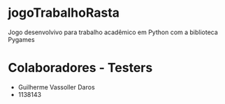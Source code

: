 # jogoTrabalhoRasta
Jogo desenvolvivo para trabalho acadêmico em Python com a biblioteca Pygames


# Colaboradores - Testers
  - Guilherme Vassoller Daros
  - 1138143
